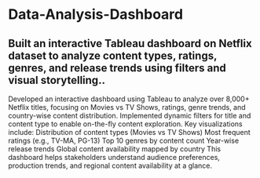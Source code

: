 # Data-Analysis-Dashboard
## Built an interactive Tableau dashboard on Netflix dataset to analyze content types, ratings, genres, and release trends using filters and visual storytelling.. 

Developed an interactive dashboard using Tableau to analyze over 8,000+ Netflix titles, focusing on Movies vs TV Shows, ratings, genre trends, and country-wise content distribution. Implemented dynamic filters for title and content type to enable on-the-fly content exploration. Key visualizations include:
Distribution of content types (Movies vs TV Shows)
Most frequent ratings (e.g., TV-MA, PG-13)
Top 10 genres by content count
Year-wise release trends
Global content availability mapped by country
This dashboard helps stakeholders understand audience preferences, production trends, and regional content availability at a glance.
